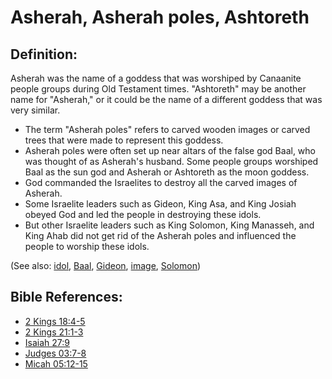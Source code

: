 # Asherah, Asherah poles, Ashtoreth #

## Definition: ##

Asherah was the name of a goddess that was worshiped by Canaanite people groups during Old Testament times. "Ashtoreth" may be another name for "Asherah," or it could be the name of a different goddess that was very similar.

* The term "Asherah poles" refers to carved wooden images or carved trees that were made to represent this goddess.
* Asherah poles were often set up near altars of the false god Baal, who was thought of as Asherah's husband. Some people groups worshiped Baal as the sun god and Asherah or Ashtoreth as the moon goddess.
* God commanded the Israelites to destroy all the carved images of Asherah.
* Some Israelite leaders such as Gideon, King Asa, and King Josiah obeyed God and led the people in destroying these idols.
* But other Israelite leaders such as King Solomon, King Manasseh, and King Ahab did not get rid of the Asherah poles and influenced the people to worship these idols.

(See also: [idol](../other/idol.md), [Baal](../other/baal.md), [Gideon](../other/gideon.md), [image](../other/image.md), [Solomon](../other/solomon.md))

## Bible References: ##

* [2 Kings 18:4-5](en/tn/2ki/help/18/04)
* [2 Kings 21:1-3](en/tn/2ki/help/21/01)
* [Isaiah 27:9](en/tn/isa/help/27/09)
* [Judges 03:7-8](en/tn/jdg/help/03/07)
* [Micah 05:12-15](en/tn/mic/help/05/12)